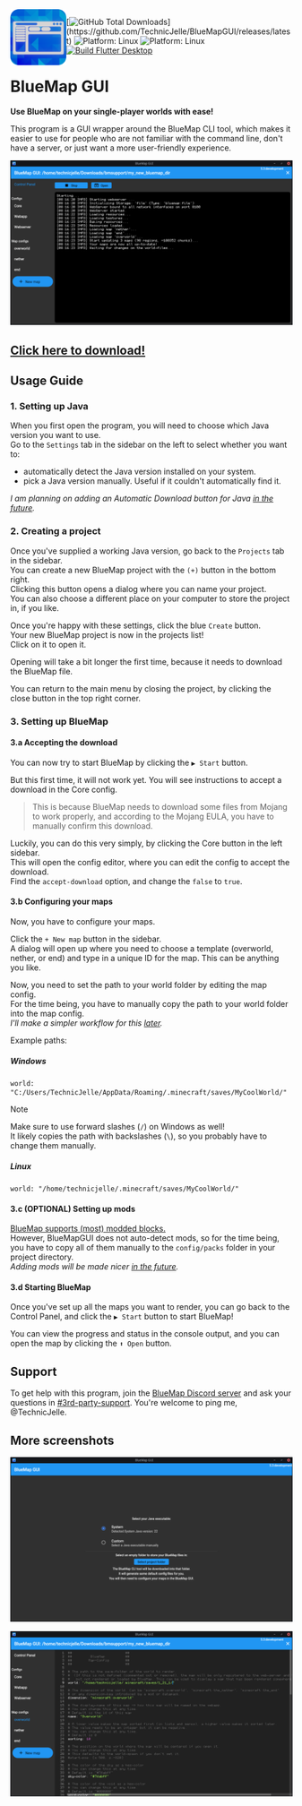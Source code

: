 <img align="left" width="100px" src="assets/icon_1024.png" alt="logo">

[![GitHub Total Downloads](https://img.shields.io/github/downloads/TechnicJelle/BlueMapGUI/total?label=Downloads&color=success")](https://github.com/TechnicJelle/BlueMapGUI/releases/latest)
![Platform: Linux](https://img.shields.io/badge/Platform-Linux-FCC624?logo=linux&logoColor=white)
![Platform: Linux](https://img.shields.io/badge/Platform-Windows-2887E9?logo=windows&logoColor=white)
[![Build Flutter Desktop](https://github.com/TechnicJelle/BlueMapGUI/actions/workflows/build.yml/badge.svg)](https://github.com/TechnicJelle/BlueMapGUI/actions/workflows/build.yml)

# BlueMap GUI

**Use BlueMap on your single-player worlds with ease!**

This program is a GUI wrapper around the BlueMap CLI tool,
which makes it easier to use for people who are not familiar with the command line,
don't have a server, or just want a more user-friendly experience.

![screenshot](.github/readme_assets/control_panel.png)

## [Click here to download!](../../releases/latest)

## Usage Guide
### 1. Setting up Java
When you first open the program, you will need to choose which Java version you want to use.  
Go to the `Settings` tab in the sidebar on the left to select whether you want to:
- automatically detect the Java version installed on your system.
- pick a Java version manually. Useful if it couldn't automatically find it.  

_I am planning on adding an Automatic Download button for Java
[in the future](https://github.com/TechnicJelle/BlueMapGUI/issues/18)._

### 2. Creating a project
Once you've supplied a working Java version, go back to the `Projects` tab in the sidebar.  
You can create a new BlueMap project with the `(+)` button in the bottom right.  
Clicking this button opens a dialog where you can name your project.  
You can also choose a different place on your computer to store the project in, if you like.

Once you're happy with these settings, click the blue `Create` button.  
Your new BlueMap project is now in the projects list!  
Click on it to open it.

Opening will take a bit longer the first time, because it needs to download the BlueMap file.

You can return to the main menu by closing the project, by clicking the close button in the top right corner.

### 3. Setting up BlueMap
#### 3.a Accepting the download
You can now try to start BlueMap by clicking the `▶ Start` button.

But this first time, it will not work yet.
You will see instructions to accept a download in the Core config.

> This is because BlueMap needs to download some files from Mojang to work properly,
> and according to the Mojang EULA, you have to manually confirm this download.

Luckily, you can do this very simply, by clicking the Core button in the left sidebar.  
This will open the config editor, where you can edit the config to accept the download.  
Find the `accept-download` option, and change the `false` to `true`.

#### 3.b Configuring your maps
Now, you have to configure your maps.

Click the `+ New map` button in the sidebar.  
A dialog will open up where you need to choose a template (overworld, nether, or end)
and type in a unique ID for the map. This can be anything you like.

Now, you need to set the path to your world folder by editing the map config.  
For the time being, you have to manually copy the path
to your world folder into the map config.  
_I'll make a simpler workflow for this [later](https://github.com/TechnicJelle/BlueMapGUI/milestone/2)._

Example paths:
##### Windows
```hocon
world: "C:/Users/TechnicJelle/AppData/Roaming/.minecraft/saves/MyCoolWorld/"
```
> [!NOTE]  
> Make sure to use forward slashes (` / `) on Windows as well!  
> It likely copies the path with backslashes (` \ `), so you probably have to change them manually.

##### Linux
```hocon
world: "/home/technicjelle/.minecraft/saves/MyCoolWorld/"
```

#### 3.c (OPTIONAL) Setting up mods
[BlueMap supports (most) modded blocks.](https://bluemap.bluecolored.de/wiki/customization/Mods.html)  
However, BlueMapGUI does not auto-detect mods, so for the time being, you have to copy all of them manually to the `config/packs` folder in your project directory.  
_Adding mods will be made nicer [in the future](https://github.com/TechnicJelle/BlueMapGUI/issues/12)._

#### 3.d Starting BlueMap
Once you've set up all the maps you want to render,
you can go back to the Control Panel, and click the `▶ Start` button to start BlueMap!

You can view the progress and status in the console output,
and you can open the map by clicking the `⬆ Open` button.

## Support
To get help with this program, join the [BlueMap Discord server](https://bluecolo.red/map-discord)
and ask your questions in [#3rd-party-support](https://discord.com/channels/665868367416131594/863844716047106068).
You're welcome to ping me, @TechnicJelle.

## More screenshots
![screenshot](.github/readme_assets/main_menu.png)

![screenshot](.github/readme_assets/map_config.png)
